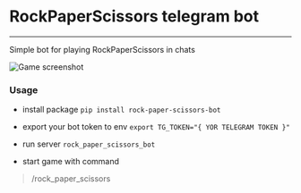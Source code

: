 # RockPaperScissors telegram bot
---
Simple bot for playing RockPaperScissors in chats

![Game screenshot](https://i.imgur.com/FOwEDXH.png)

### Usage
- install package
`pip install rock-paper-scissors-bot`

- export your bot token to env
`export TG_TOKEN="{ YOR TELEGRAM TOKEN }"`

- run server
`rock_paper_scissors_bot`

- start game with command
> /rock_paper_scissors
